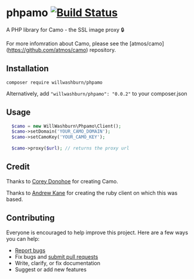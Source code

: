 

# phpamo [![Build Status](https://travis-ci.org/willwashburn/phpamo.svg)](https://travis-ci.org/willwashburn/phpamo)
A PHP library for Camo - the SSL image proxy :lock:

For more infomration about Camo, please see the [atmos/camo] (https://github.com/atmos/camo) repository.

## Installation
```composer require willwashburn/phpamo```

Alternatively, add ```"willwashburn/phpamo": "0.0.2"``` to your composer.json

## Usage
```PHP
  $camo = new WillWashburn\Phpamo\Client();
  $camo->setDomain('YOUR_CAMO_DOMAIN');
  $camo->setCamoKey('YOUR_CAMO_KEY');
  
  $camo->proxy($url); // returns the proxy url 
```  
  
## Credit

Thanks to [Corey Donohoe](https://github.com/atmos) for creating Camo.

Thanks to [Andrew Kane](https://github.com/ankane/camo/) for creating the ruby client on which this was based.

## Contributing

Everyone is encouraged to help improve this project. Here are a few ways you can help:

- [Report bugs](https://github.com/willwashburn/camoclient/issues)
- Fix bugs and [submit pull requests](https://github.com/willwashburn/camoclient/pulls)
- Write, clarify, or fix documentation
- Suggest or add new features



